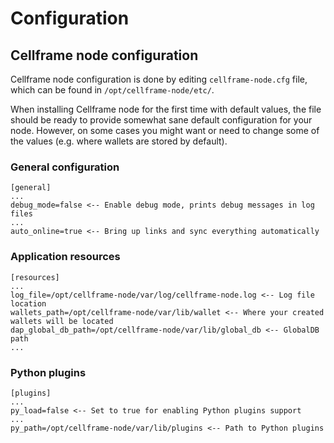 # Configuration
## Cellframe node configuration
Cellframe node configuration is done by editing `cellframe-node.cfg` file, which can be found in `/opt/cellframe-node/etc/`.

When installing Cellframe node for the first time with default values, the file should be ready to provide somewhat sane default configuration for your node. However, on some cases you might want or need to change some of the values (e.g. where wallets are stored by default).

### General configuration
```
[general]
...
debug_mode=false <-- Enable debug mode, prints debug messages in log files
...
auto_online=true <-- Bring up links and sync everything automatically

```

### Application resources
```
[resources]
...
log_file=/opt/cellframe-node/var/log/cellframe-node.log <-- Log file location
wallets_path=/opt/cellframe-node/var/lib/wallet <-- Where your created wallets will be located
dap_global_db_path=/opt/cellframe-node/var/lib/global_db <-- GlobalDB path
...
```

### Python plugins
```
[plugins]
...
py_load=false <-- Set to true for enabling Python plugins support
...
py_path=/opt/cellframe-node/var/lib/plugins <-- Path to Python plugins
```


